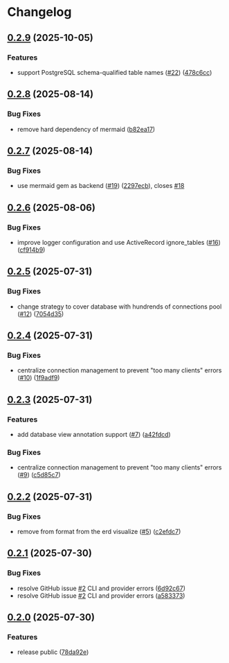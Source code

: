 # Changelog

## [0.2.9](https://github.com/seuros/rails_lens/compare/rails_lens/v0.2.8...rails_lens/v0.2.9) (2025-10-05)


### Features

* support PostgreSQL schema-qualified table names ([#22](https://github.com/seuros/rails_lens/issues/22)) ([478c6cc](https://github.com/seuros/rails_lens/commit/478c6ccb3f0271dd5bbe182e30057528a1639f4f))

## [0.2.8](https://github.com/seuros/rails_lens/compare/rails_lens/v0.2.7...rails_lens/v0.2.8) (2025-08-14)


### Bug Fixes

* remove hard dependency of mermaid ([b82ea17](https://github.com/seuros/rails_lens/commit/b82ea17ccb0920321b5ab219bc63b3043d182ad3))

## [0.2.7](https://github.com/seuros/rails_lens/compare/rails_lens/v0.2.6...rails_lens/v0.2.7) (2025-08-14)


### Bug Fixes

* use mermaid gem as backend ([#19](https://github.com/seuros/rails_lens/issues/19)) ([2297ecb](https://github.com/seuros/rails_lens/commit/2297ecb1a61ae1c3bb3ea4b1f602f9bea91a5aa8)), closes [#18](https://github.com/seuros/rails_lens/issues/18)

## [0.2.6](https://github.com/seuros/rails_lens/compare/rails_lens/v0.2.5...rails_lens/v0.2.6) (2025-08-06)


### Bug Fixes

* improve logger configuration and use ActiveRecord ignore_tables ([#16](https://github.com/seuros/rails_lens/issues/16)) ([cf914b9](https://github.com/seuros/rails_lens/commit/cf914b9a421f2f69328e80733229408c9f362963))

## [0.2.5](https://github.com/seuros/rails_lens/compare/rails_lens/v0.2.4...rails_lens/v0.2.5) (2025-07-31)


### Bug Fixes

* change strategy to cover database with hundrends of connections pool ([#12](https://github.com/seuros/rails_lens/issues/12)) ([7054d35](https://github.com/seuros/rails_lens/commit/7054d3582bfee41f0050725c2bd23e80c5898486))

## [0.2.4](https://github.com/seuros/rails_lens/compare/rails_lens/v0.2.3...rails_lens/v0.2.4) (2025-07-31)


### Bug Fixes

* centralize connection management to prevent "too many clients" errors ([#10](https://github.com/seuros/rails_lens/issues/10)) ([1f9adf9](https://github.com/seuros/rails_lens/commit/1f9adf9b7dd0648add324492189c1322726da52f))

## [0.2.3](https://github.com/seuros/rails_lens/compare/rails_lens/v0.2.2...rails_lens/v0.2.3) (2025-07-31)


### Features

* add database view annotation support ([#7](https://github.com/seuros/rails_lens/issues/7)) ([a42fdcd](https://github.com/seuros/rails_lens/commit/a42fdcdfe4da9e2a086488e0c5e0c72d2f3c5d3d))


### Bug Fixes

* centralize connection management to prevent "too many clients" errors ([#9](https://github.com/seuros/rails_lens/issues/9)) ([c5d85c7](https://github.com/seuros/rails_lens/commit/c5d85c7239d1eff49494a05582cb00a8e7402618))

## [0.2.2](https://github.com/seuros/rails_lens/compare/rails_lens/v0.2.1...rails_lens/v0.2.2) (2025-07-31)


### Bug Fixes

* remove from format from the erd visualize ([#5](https://github.com/seuros/rails_lens/issues/5)) ([c2efdc7](https://github.com/seuros/rails_lens/commit/c2efdc7011425fcd8b46dce54d811ce166b0c660))

## [0.2.1](https://github.com/seuros/rails_lens/compare/rails_lens/v0.2.0...rails_lens/v0.2.1) (2025-07-30)


### Bug Fixes

* resolve GitHub issue [#2](https://github.com/seuros/rails_lens/issues/2) CLI and provider errors ([6d92c67](https://github.com/seuros/rails_lens/commit/6d92c679f1da9186ec4f357c243b41bc57eecd94))
* resolve GitHub issue [#2](https://github.com/seuros/rails_lens/issues/2) CLI and provider errors ([a583373](https://github.com/seuros/rails_lens/commit/a583373b40ee7fdde32b3e97295448b1ecaa7ca5))

## [0.2.0](https://github.com/seuros/rails_lens/compare/rails_lens-v0.1.0...rails_lens/v0.2.0) (2025-07-30)


### Features

* release public ([78da92e](https://github.com/seuros/rails_lens/commit/78da92e5c788bbac71b5b2c36b5a1419b04350d2))
